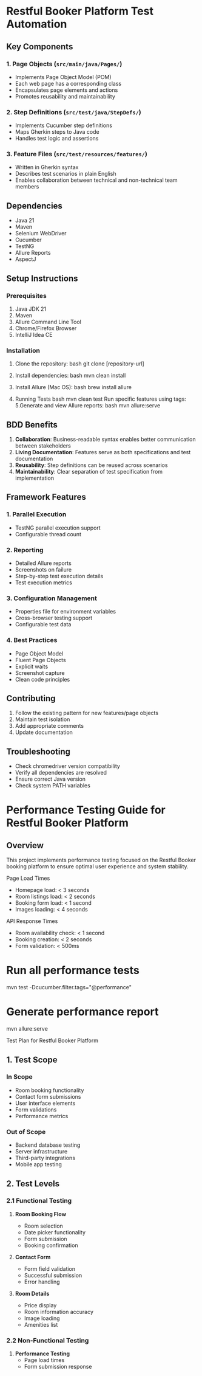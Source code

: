 # Restful Booker Platform Test Automation


## Key Components

### 1. Page Objects (`src/main/java/Pages/`)
- Implements Page Object Model (POM)
- Each web page has a corresponding class
- Encapsulates page elements and actions
- Promotes reusability and maintainability

### 2. Step Definitions (`src/test/java/StepDefs/`)
- Implements Cucumber step definitions
- Maps Gherkin steps to Java code
- Handles test logic and assertions

### 3. Feature Files (`src/test/resources/features/`)
- Written in Gherkin syntax
- Describes test scenarios in plain English
- Enables collaboration between technical and non-technical team members

## Dependencies
- Java 21
- Maven
- Selenium WebDriver
- Cucumber
- TestNG
- Allure Reports
- AspectJ

## Setup Instructions

### Prerequisites
1. Java JDK 21
2. Maven
3. Allure Command Line Tool
4. Chrome/Firefox Browser
5. IntelliJ Idea CE

### Installation
1. Clone the repository:
   bash git clone [repository-url]


2. Install dependencies:
   bash mvn clean install

3. Install Allure (Mac OS):
   bash brew install allure
4. Running Tests
   bash mvn clean test
Run specific features using tags:
5.Generate and view Allure reports:
   bash mvn allure:serve


## BDD Benefits
1. **Collaboration**: Business-readable syntax enables better communication between stakeholders
2. **Living Documentation**: Features serve as both specifications and test documentation
3. **Reusability**: Step definitions can be reused across scenarios
4. **Maintainability**: Clear separation of test specification from implementation

## Framework Features

### 1. Parallel Execution
- TestNG parallel execution support
- Configurable thread count

### 2. Reporting
- Detailed Allure reports
- Screenshots on failure
- Step-by-step test execution details
- Test execution metrics

### 3. Configuration Management
- Properties file for environment variables
- Cross-browser testing support
- Configurable test data

### 4. Best Practices
- Page Object Model
- Fluent Page Objects
- Explicit waits
- Screenshot capture
- Clean code principles


## Contributing
1. Follow the existing pattern for new features/page objects
2. Maintain test isolation
3. Add appropriate comments
4. Update documentation

## Troubleshooting
- Check chromedriver version compatibility
- Verify all dependencies are resolved
- Ensure correct Java version
- Check system PATH variables

# Performance Testing Guide for Restful Booker Platform

## Overview
This project implements performance testing focused on the Restful Booker booking platform to ensure optimal user experience and system stability.

Page Load Times
- Homepage load: < 3 seconds
- Room listings load: < 2 seconds
- Booking form load: < 1 second
- Images loading: < 4 seconds

API Response Times
- Room availability check: < 1 second
- Booking creation: < 2 seconds
- Form validation: < 500ms

# Run all performance tests
mvn test -Dcucumber.filter.tags="@performance"
# Generate performance report
mvn allure:serve


Test Plan for Restful Booker Platform

## 1. Test Scope

### In Scope
- Room booking functionality
- Contact form submissions
- User interface elements
- Form validations
- Performance metrics

### Out of Scope
- Backend database testing
- Server infrastructure
- Third-party integrations
- Mobile app testing

## 2. Test Levels

### 2.1 Functional Testing
1. **Room Booking Flow**
    - Room selection
    - Date picker functionality
    - Form submission
    - Booking confirmation

2. **Contact Form**
    - Form field validation
    - Successful submission
    - Error handling

3. **Room Details**
    - Price display
    - Room information accuracy
    - Image loading
    - Amenities list

### 2.2 Non-Functional Testing
1. **Performance Testing**
    - Page load times
    - Form submission response
